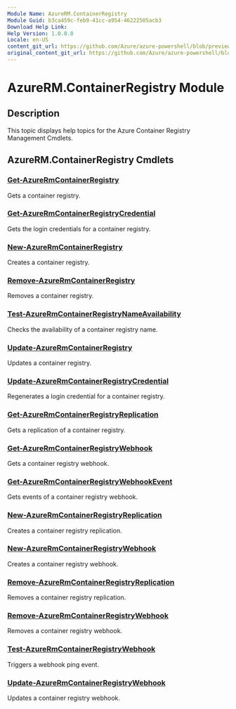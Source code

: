 ```yaml
---
Module Name: AzureRM.ContainerRegistry
Module Guid: b3ca459c-feb9-41cc-a954-46222505acb3
Download Help Link:
Help Version: 1.0.0.0
Locale: en-US
content_git_url: https://github.com/Azure/azure-powershell/blob/preview/src/ResourceManager/ContainerRegistry/Commands.ContainerRegistry/help/AzureRM.ContainerRegistry.md
original_content_git_url: https://github.com/Azure/azure-powershell/blob/preview/src/ResourceManager/ContainerRegistry/Commands.ContainerRegistry/help/AzureRM.ContainerRegistry.md
---
```


# AzureRM.ContainerRegistry Module
## Description
This topic displays help topics for the Azure Container Registry Management Cmdlets.

## AzureRM.ContainerRegistry Cmdlets
### [Get-AzureRmContainerRegistry](Get-AzureRmContainerRegistry.md)
Gets a container registry.

### [Get-AzureRmContainerRegistryCredential](Get-AzureRmContainerRegistryCredential.md)
Gets the login credentials for a container registry.

### [New-AzureRmContainerRegistry](New-AzureRmContainerRegistry.md)
Creates a container registry.

### [Remove-AzureRmContainerRegistry](Remove-AzureRmContainerRegistry.md)
Removes a container registry.

### [Test-AzureRmContainerRegistryNameAvailability](Test-AzureRmContainerRegistryNameAvailability.md)
Checks the availability of a container registry name.

### [Update-AzureRmContainerRegistry](Update-AzureRmContainerRegistry.md)
Updates a container registry.

### [Update-AzureRmContainerRegistryCredential](Update-AzureRmContainerRegistryCredential.md)
Regenerates a login credential for a container registry.

### [Get-AzureRmContainerRegistryReplication](Get-AzureRmContainerRegistryReplication.md)
Gets a replication of a container registry.

### [Get-AzureRmContainerRegistryWebhook](Get-AzureRmContainerRegistryWebhook.md)
Gets a container registry webhook.

### [Get-AzureRmContainerRegistryWebhookEvent](Get-AzureRmContainerRegistryWebhookEvent.md)
Gets events of a container registry webhook.

### [New-AzureRmContainerRegistryReplication](New-AzureRmContainerRegistryReplication.md)
Creates a container registry replication.

### [New-AzureRmContainerRegistryWebhook](New-AzureRmContainerRegistryWebhook.md)
Creates a container registry webhook.

### [Remove-AzureRmContainerRegistryReplication](Remove-AzureRmContainerRegistryReplication.md)
Removes a container registry replication.

### [Remove-AzureRmContainerRegistryWebhook](Remove-AzureRmContainerRegistryWebhook.md)
Removes a container registry webhook.

### [Test-AzureRmContainerRegistryWebhook](Test-AzureRmContainerRegistryWebhook.md)
Triggers a webhook ping event.

### [Update-AzureRmContainerRegistryWebhook](Update-AzureRmContainerRegistryWebhook.md)
Updates a container registry webhook.

